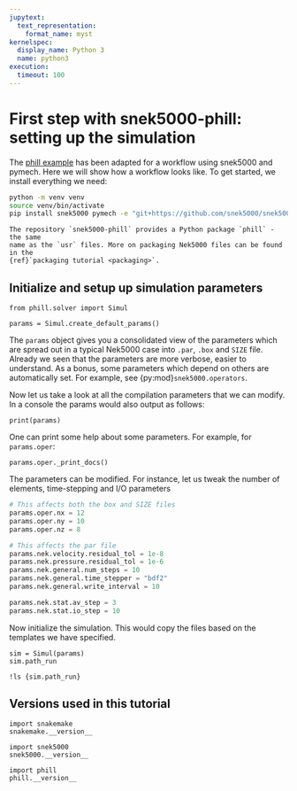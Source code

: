 ```yaml
---
jupytext:
  text_representation:
    format_name: myst
kernelspec:
  display_name: Python 3
  name: python3
execution:
  timeout: 100
---
```


<!-- #region tags=[] -->
# First step with snek5000-phill: setting up the simulation

The [phill example](https://github.com/KTH-Nek5000/KTH_Examples/tree/master/phill_STAT) has been adapted for a workflow using snek5000 and pymech. Here we will show how a workflow looks like. To get started, we install everything we need:

```sh
python -m venv venv
source venv/bin/activate
pip install snek5000 pymech -e "git+https://github.com/snek5000/snek5000-phill#egg=phill"
```

```{note}
The repository `snek5000-phill` provides a Python package `phill` - the same
name as the `usr` files. More on packaging Nek5000 files can be found in the
{ref}`packaging tutorial <packaging>`.
```
<!-- #endregion -->

## Initialize and setup up simulation parameters

```{code-cell}
from phill.solver import Simul

params = Simul.create_default_params()
```

The `params` object gives you a consolidated view of the parameters which are spread out in a typical Nek5000 case into `.par`, `.box` and `SIZE` file.  Already we seen that the parameters are more verbose, easier to understand. As a bonus, some parameters which depend on others are automatically set. For example, see {py:mod}`snek5000.operators`.

Now let us take a look at all the compilation parameters that we can modify. In a console the params would also output as follows:

```{code-cell}
print(params)
```

One can print some help about some parameters. For example, for `params.oper`:

```{code-cell}
params.oper._print_docs()
```

The parameters can be modified. For instance, let us tweak the number of elements, time-stepping and I/O parameters

```python
# This affects both the box and SIZE files
params.oper.nx = 12
params.oper.ny = 10
params.oper.nz = 8

# This affects the par file
params.nek.velocity.residual_tol = 1e-8
params.nek.pressure.residual_tol = 1e-6
params.nek.general.num_steps = 10
params.nek.general.time_stepper = "bdf2"
params.nek.general.write_interval = 10

params.nek.stat.av_step = 3
params.nek.stat.io_step = 10
```

Now initialize the simulation. This would copy the files based on the templates we have specified.

```{code-cell}
sim = Simul(params)
sim.path_run
```

```{code-cell}
!ls {sim.path_run}
```

<!-- #region tags=[] -->
## Versions used in this tutorial
<!-- #endregion -->

```{code-cell}
import snakemake
snakemake.__version__
```

```{code-cell}
import snek5000
snek5000.__version__
```
```{code-cell}
import phill
phill.__version__
```

